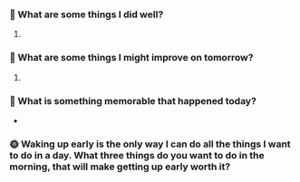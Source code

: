 ### 👏 What are some things I did well?

1. 

### 📝 What are some things I might improve on tomorrow?

1. 

### 📂 What is something memorable that happened today?

- 

### 🌞  Waking up early is the only way I can do all the things I want to do in a day. What three things do you want to do in the morning, that will make getting up early worth it?
